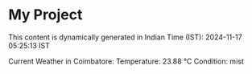 # My Project

This content is dynamically generated in Indian Time (IST): 2024-11-17 05:25:13 IST


Current Weather in Coimbatore:
Temperature: 23.88 °C
Condition: mist
